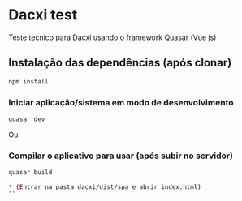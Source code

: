 # Dacxi test

Teste tecnico para Dacxi usando o framework Quasar (Vue js)

## Instalação das dependências (após clonar)
```bash
npm install
```

### Iniciar aplicação/sistema em modo de desenvolvimento
```bash
quasar dev
```
Ou

### Compilar o aplicativo para usar (após subir no servidor)
```bash
quasar build

* (Entrar na pasta dacxi/dist/spa e abrir index.html)
``
